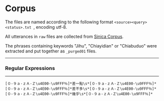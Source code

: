 # Corpus

The files are named according to the following format ```<source><query><status>.txt ```, encoding utf-8. 

All utterances in ```raw``` files are collected from [Sinica Corpus](http://asbc.iis.sinica.edu.tw/). 

The phrases containing keywords "Jihu", "Chiayidian" or "Chiabuduo" were extracted and put together as ```_purged01``` files.  

---

### Regular Expressions

---
```regex
[０-９ａ-ｚＡ-Ｚ\u4E00-\u9FFF％]*差一點\s*[０-９ａ-ｚＡ-Ｚ\u4E00-\u9FFF％]*
[０-９ａ-ｚＡ-Ｚ\u4E00-\u9FFF％]*差不多\s*[０-９ａ-ｚＡ-Ｚ\u4E00-\u9FFF％]*
[０-９ａ-ｚＡ-Ｚ\u4E00-\u9FFF％]*幾乎\s*[０-９ａ-ｚＡ-Ｚ\u4E00-\u9FFF％]*
```